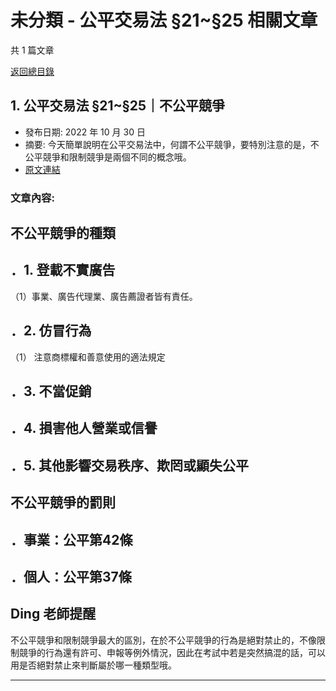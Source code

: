 # 未分類 - 公平交易法 §21~§25 相關文章

共 1 篇文章

[返回總目錄](00_總目錄.md)

## 1. 公平交易法 §21~§25｜不公平競爭

- 發布日期: 2022 年 10 月 30 日
- 摘要: 今天簡單說明在公平交易法中，何謂不公平競爭，要特別注意的是，不公平競爭和限制競爭是兩個不同的概念哦。
- [原文連結](https://www.jasper-realestate.com/%e4%b8%8d%e5%85%ac%e5%b9%b3%e7%ab%b6%e7%88%ad/)

### 文章內容:

## 不公平競爭的種類

## ．1. 登載不實廣告

（1）事業、廣告代理業、廣告薦證者皆有責任。

## ．2. 仿冒行為

（1） 注意商標權和善意使用的適法規定

## ．3. 不當促銷

## ．4. 損害他人營業或信譽

## ．5. 其他影響交易秩序、欺罔或顯失公平

## 不公平競爭的罰則

## ．事業：公平第42條

## ．個人：公平第37條

## Ding 老師提醒

不公平競爭和限制競爭最大的區別，在於不公平競爭的行為是絕對禁止的，不像限制競爭的行為還有許可、申報等例外情況，因此在考試中若是突然搞混的話，可以用是否絕對禁止來判斷屬於哪一種類型哦。

---

